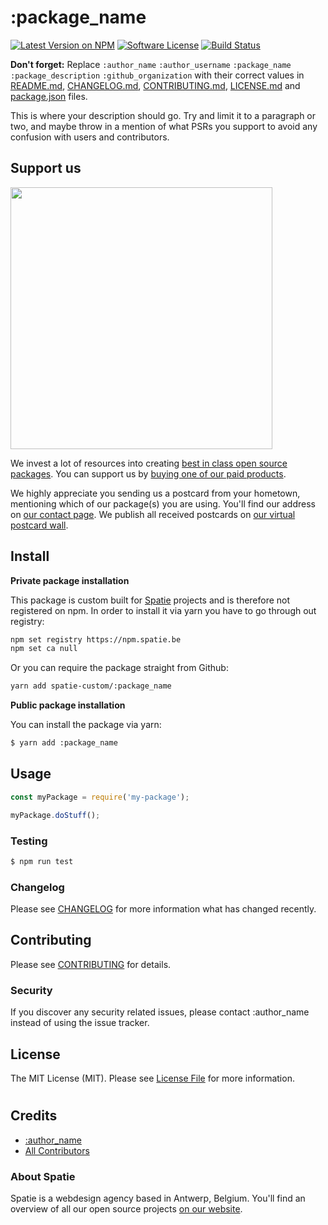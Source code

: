 # :package_name

[![Latest Version on NPM](https://img.shields.io/npm/v/:package_name.svg?style=flat-square)](https://npmjs.com/package/:package_name)
[![Software License](https://img.shields.io/badge/license-MIT-brightgreen.svg?style=flat-square)](LICENSE.md)
[![Build Status](https://img.shields.io/travis/:github_organization/:package_name/master.svg?style=flat-square)](https://travis-ci.org/:github_organization/:package_name)

**Don't forget:**
Replace ```:author_name``` ```:author_username``` ```:package_name``` ```:package_description``` ```:github_organization``` with their correct values in [README.md](README.md), [CHANGELOG.md](CHANGELOG.md), [CONTRIBUTING.md](CONTRIBUTING.md), [LICENSE.md](LICENSE.md) and [package.json](package.json) files.

This is where your description should go. Try and limit it to a paragraph or two, and maybe throw in a mention of what
PSRs you support to avoid any confusion with users and contributors.

## Support us

[<img src="https://github-ads.s3.eu-central-1.amazonaws.com/skeleton-js.jpg?t=1" width="419px" />](https://spatie.be/github-ad-click/skeleton-js)

We invest a lot of resources into creating [best in class open source packages](https://spatie.be/open-source). You can support us by [buying one of our paid products](https://spatie.be/open-source/support-us).

We highly appreciate you sending us a postcard from your hometown, mentioning which of our package(s) you are using. You'll find our address on [our contact page](https://spatie.be/about-us). We publish all received postcards on [our virtual postcard wall](https://spatie.be/open-source/postcards).

## Install

**Private package installation**

This package is custom built for [Spatie](https://spatie.be) projects and is therefore not registered on npm.
In order to install it via yarn you have to go through out registry:

```bash
npm set registry https://npm.spatie.be
npm set ca null
```

Or you can require the package straight from Github:

```bash
yarn add spatie-custom/:package_name
```

**Public package installation**

You can install the package via yarn:

```bash
$ yarn add :package_name
```

## Usage

```js
const myPackage = require('my-package');

myPackage.doStuff();
```

### Testing

``` bash
$ npm run test
```

### Changelog

Please see [CHANGELOG](CHANGELOG.md) for more information what has changed recently.

## Contributing

Please see [CONTRIBUTING](CONTRIBUTING.md) for details.

### Security

If you discover any security related issues, please contact :author_name instead of using the issue tracker.

## License

The MIT License (MIT). Please see [License File](LICENSE.md) for more information.

#
## Credits

- [:author_name](https://github.com/:author_username)
- [All Contributors](../../contributors)

### About Spatie

Spatie is a webdesign agency based in Antwerp, Belgium. You'll find an overview of all our open source projects [on our website](https://spatie.be/opensource).
